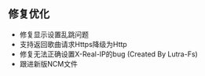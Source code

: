 ## 修复优化

* 修复显示设置乱跳问题
* 支持返回歌曲请求Https降级为Http
* 修复无法正确设置X-Real-IP的bug (Created By Lutra-Fs)
* 跟进新版NCM文件
